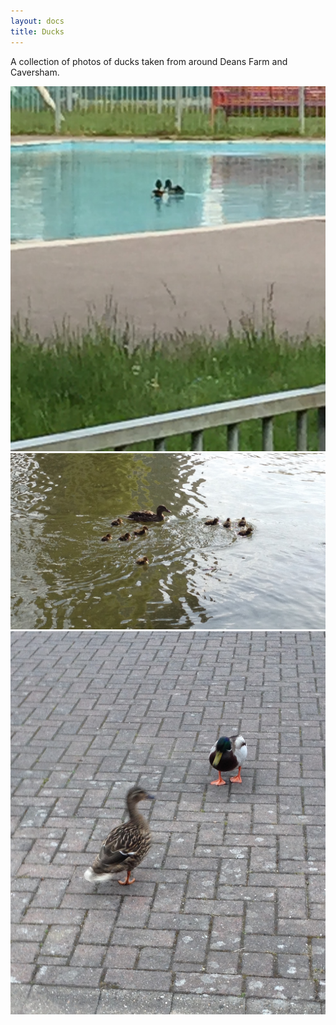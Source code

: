 ```yaml
---
layout: docs
title: Ducks
---
```


A collection of photos of ducks taken from around Deans Farm and Caversham.

![Mallards in Paddling Pool](/images/ducks/ducks_in_pool.jpg "Mallards in Paddling Pool")
![Mallard and Ducklings](/images/ducks/female_mallard_and_ducklings.jpg "Mallard and Ducklings")
![Mallards](/images/ducks/mallards_in_north_sq.jpg "Mallards")